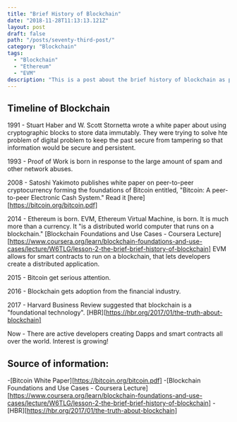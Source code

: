```yaml
---
title: "Brief History of Blockchain"
date: "2018-11-28T11:13:13.121Z"
layout: post
draft: false
path: "/posts/seventy-third-post/"
category: "Blockchain"
tags:
  - "Blockchain"
  - "Ethereum"
  - "EVM"
description: "This is a post about the brief history of blockchain as paraphrased by Consensys."
---
```


## Timeline of Blockchain

1991 - Stuart Haber and W. Scott Stornetta wrote a white paper about using cryptographic blocks to store data immutably. They were trying to solve hte problem of digital problem to keep the past secure from tampering so that information would be secure and persistent. 

1993 - Proof of Work is born in response to the large amount of spam and other network abuses. 

2008 - Satoshi Yakimoto publishes white paper on peer-to-peer cryptocurrency forming the foundations of Bitcoin entitled, "Bitcoin: A peer-to-peer Electronic Cash System." Read it [here][https://bitcoin.org/bitcoin.pdf]

2014 - Ethereum is born. EVM, Ethereum Virtual Machine, is born. It is much more than a currency. It "is a distributed world computer that runs on a blockchain." [Blockchain Foundations and Use Cases - Coursera Lecture][https://www.coursera.org/learn/blockchain-foundations-and-use-cases/lecture/W6TLG/lesson-2-the-brief-brief-history-of-blockchain] EVM allows for smart contracts to run on a blockchain, that lets developers create a distributed application. 

2015 - Bitcoin get serious attention. 

2016 - Blockchain gets adoption from the financial industry. 

2017 - Harvard Business Review suggested that blockchain is a "foundational technology". [HBR][https://hbr.org/2017/01/the-truth-about-blockchain]

Now - There are active developers creating Dapps and smart contracts all over the world. Interest is growing! 

## Source of information:
-[Bitcoin White Paper][https://bitcoin.org/bitcoin.pdf]
-[Blockchain Foundations and Use Cases - Coursera Lecture][https://www.coursera.org/learn/blockchain-foundations-and-use-cases/lecture/W6TLG/lesson-2-the-brief-brief-history-of-blockchain]
-[HBR][https://hbr.org/2017/01/the-truth-about-blockchain]